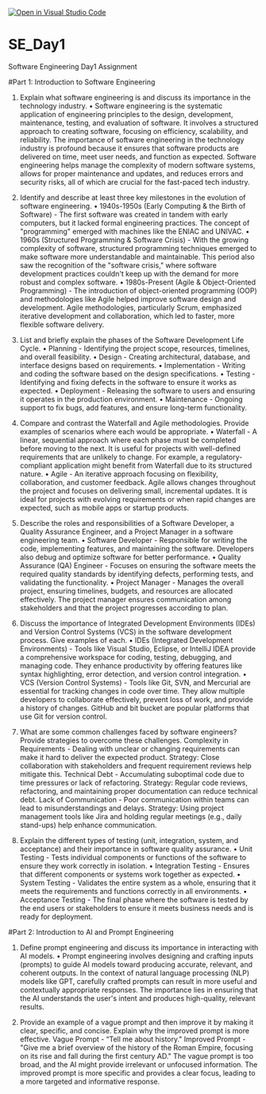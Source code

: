 [![Open in Visual Studio Code](https://classroom.github.com/assets/open-in-vscode-2e0aaae1b6195c2367325f4f02e2d04e9abb55f0b24a779b69b11b9e10269abc.svg)](https://classroom.github.com/online_ide?assignment_repo_id=18369661&assignment_repo_type=AssignmentRepo)
# SE_Day1
Software Engineering Day1 Assignment

#Part 1: Introduction to Software Engineering

1.	Explain what software engineering is and discuss its importance in the technology industry. 
•	Software engineering is the systematic application of engineering principles to the design, development, maintenance, testing, and evaluation of software. It involves a structured approach to creating software, focusing on efficiency, scalability, and reliability. The importance of software engineering in the technology industry is profound because it ensures that software products are delivered on time, meet user needs, and function as expected. Software engineering helps manage the complexity of modern software systems, allows for proper maintenance and updates, and reduces errors and security risks, all of which are crucial for the fast-paced tech industry.


2.	Identify and describe at least three key milestones in the evolution of software engineering. 
•	1940s-1950s (Early Computing & the Birth of Software) - The first software was created in tandem with early computers, but it lacked formal engineering practices. The concept of "programming" emerged with machines like the ENIAC and UNIVAC.
•	1960s (Structured Programming & Software Crisis) - With the growing complexity of software, structured programming techniques emerged to make software more understandable and maintainable. This period also saw the recognition of the "software crisis," where software development practices couldn't keep up with the demand for more robust and complex software.
•	1980s-Present (Agile & Object-Oriented Programming) - The introduction of object-oriented programming (OOP) and methodologies like Agile helped improve software design and development. Agile methodologies, particularly Scrum, emphasized iterative development and collaboration, which led to faster, more flexible software delivery.


3.	List and briefly explain the phases of the Software Development Life Cycle.
•	Planning - Identifying the project scope, resources, timelines, and overall feasibility.
•	Design - Creating architectural, database, and interface designs based on requirements.
•	Implementation - Writing and coding the software based on the design specifications.
•	Testing - Identifying and fixing defects in the software to ensure it works as expected.
•	Deployment - Releasing the software to users and ensuring it operates in the production environment.
•	Maintenance - Ongoing support to fix bugs, add features, and ensure long-term functionality.


4.	Compare and contrast the Waterfall and Agile methodologies. Provide examples of scenarios where each would be appropriate.
•	Waterfall - A linear, sequential approach where each phase must be completed before moving to the next. It is useful for projects with well-defined requirements that are unlikely to change. For example, a regulatory-compliant application might benefit from Waterfall due to its structured nature.
•	Agile - An iterative approach focusing on flexibility, collaboration, and customer feedback. Agile allows changes throughout the project and focuses on delivering small, incremental updates. It is ideal for projects with evolving requirements or when rapid changes are expected, such as mobile apps or startup products.


5.	Describe the roles and responsibilities of a Software Developer, a Quality Assurance Engineer, and a Project Manager in a software engineering team.
•	Software Developer - Responsible for writing the code, implementing features, and maintaining the software. Developers also debug and optimize software for better performance.
•	Quality Assurance (QA) Engineer - Focuses on ensuring the software meets the required quality standards by identifying defects, performing tests, and validating the functionality.
•	Project Manager - Manages the overall project, ensuring timelines, budgets, and resources are allocated effectively. The project manager ensures communication among stakeholders and that the project progresses according to plan.


6.	Discuss the importance of Integrated Development Environments (IDEs) and Version Control Systems (VCS) in the software development process. Give examples of each.
•	IDEs (Integrated Development Environments) - Tools like Visual Studio, Eclipse, or IntelliJ IDEA provide a comprehensive workspace for coding, testing, debugging, and managing code. They enhance productivity by offering features like syntax highlighting, error detection, and version control integration.
•	VCS (Version Control Systems) - Tools like Git, SVN, and Mercurial are essential for tracking changes in code over time. They allow multiple developers to collaborate effectively, prevent loss of work, and provide a history of changes. GitHub and bit bucket are popular platforms that use Git for version control.


7.	What are some common challenges faced by software engineers? Provide strategies to overcome these challenges.
Complexity in Requirements - Dealing with unclear or changing requirements can make it hard to deliver the expected product. Strategy: Close collaboration with stakeholders and frequent requirement reviews help mitigate this.
Technical Debt - Accumulating suboptimal code due to time pressures or lack of refactoring. Strategy: Regular code reviews, refactoring, and maintaining proper documentation can reduce technical debt.
Lack of Communication - Poor communication within teams can lead to misunderstandings and delays. Strategy: Using project management tools like Jira and holding regular meetings (e.g., daily stand-ups) help enhance communication.


8.	Explain the different types of testing (unit, integration, system, and acceptance) and their importance in software quality assurance.
•	Unit Testing - Tests individual components or functions of the software to ensure they work correctly in isolation.
•	Integration Testing - Ensures that different components or systems work together as expected.
•	System Testing - Validates the entire system as a whole, ensuring that it meets the requirements and functions correctly in all environments.
•	Acceptance Testing - The final phase where the software is tested by the end users or stakeholders to ensure it meets business needs and is ready for deployment.


#Part 2: Introduction to AI and Prompt Engineering

1.	Define prompt engineering and discuss its importance in interacting with AI models.
•	Prompt engineering involves designing and crafting inputs (prompts) to guide AI models toward producing accurate, relevant, and coherent outputs. In the context of natural language processing (NLP) models like GPT, carefully crafted prompts can result in more useful and contextually appropriate responses. The importance lies in ensuring that the AI understands the user's intent and produces high-quality, relevant results.


2.	Provide an example of a vague prompt and then improve it by making it clear, specific, and concise. Explain why the improved prompt is more effective.
Vague Prompt - “Tell me about history."
Improved Prompt - "Give me a brief overview of the history of the Roman Empire, focusing on its rise and fall during the first century AD."
The vague prompt is too broad, and the AI might provide irrelevant or unfocused information. The improved prompt is more specific and provides a clear focus, leading to a more targeted and informative response.



